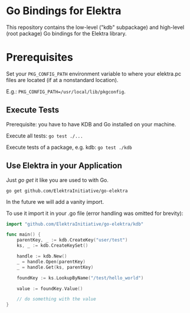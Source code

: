 # Go Bindings for Elektra

This repository contains the low-level ("kdb" subpackage) and high-level (root package) Go bindings for the Elektra library.

# Prerequisites

Set your `PKG_CONFIG_PATH` environment variable to where your elektra.pc files are located (if at a nonstandard location).

E.g.: `PKG_CONFIG_PATH=/usr/local/lib/pkgconfig`.

## Execute Tests

Prerequisite: you have to have KDB and Go installed on your machine.

Execute all tests:
`go test ./...`

Execute tests of a package, e.g. kdb:
`go test ./kdb`

## Use Elektra in your Application

Just _go get_ it like you are used to with Go.

`go get github.com/ElektraInitiative/go-elektra`

In the future we will add a vanity import.

To use it import it in your .go file (error handling was omitted for brevity):

```go
import "github.com/ElektraInitiative/go-elektra/kdb"

func main() {
    parentKey, _ := kdb.CreateKey("user/test")
	ks, _ := kdb.CreateKeySet()

    handle := kdb.New()
	_ = handle.Open(parentKey)
    _ = handle.Get(ks, parentKey)

    foundKey := ks.LookupByName("/test/hello_world")

    value := foundKey.Value()

    // do something with the value
}
```
